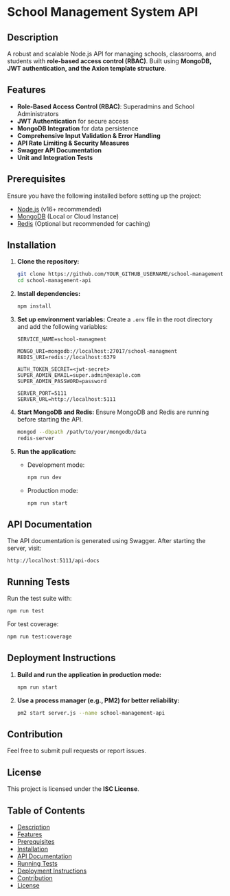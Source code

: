 # School Management System API

## Description

A robust and scalable Node.js API for managing schools, classrooms, and students with **role-based access control (RBAC)**. Built using **MongoDB, JWT authentication, and the Axion template structure**.

## Features

- **Role-Based Access Control (RBAC)**: Superadmins and School Administrators
- **JWT Authentication** for secure access
- **MongoDB Integration** for data persistence
- **Comprehensive Input Validation & Error Handling**
- **API Rate Limiting & Security Measures**
- **Swagger API Documentation**
- **Unit and Integration Tests**

## Prerequisites

Ensure you have the following installed before setting up the project:

- [Node.js](https://nodejs.org/) (v16+ recommended)
- [MongoDB](https://www.mongodb.com/) (Local or Cloud Instance)
- [Redis](https://redis.io/) (Optional but recommended for caching)

## Installation

1. **Clone the repository:**

   ```sh
   git clone https://github.com/YOUR_GITHUB_USERNAME/school-management-api.git
   cd school-management-api
   ```

2. **Install dependencies:**

   ```sh
   npm install
   ```

3. **Set up environment variables:**
   Create a `.env` file in the root directory and add the following variables:

   ```env
   SERVICE_NAME=school-managment

   MONGO_URI=mongodb://localhost:27017/school-managment
   REDIS_URI=redis://localhost:6379

   AUTH_TOKEN_SECRET=<jwt-secret>
   SUPER_ADMIN_EMAIL=super.admin@exaple.com
   SUPER_ADMIN_PASSWORD=password

   SERVER_PORT=5111
   SERVER_URL=http://localhost:5111
   ```

4. **Start MongoDB and Redis:**
   Ensure MongoDB and Redis are running before starting the API.

   ```sh
   mongod --dbpath /path/to/your/mongodb/data
   redis-server
   ```

5. **Run the application:**
   - Development mode:
     ```sh
     npm run dev
     ```
   - Production mode:
     ```sh
     npm run start
     ```

## API Documentation

The API documentation is generated using Swagger.
After starting the server, visit:

```
http://localhost:5111/api-docs
```

## Running Tests

Run the test suite with:

```sh
npm run test
```

For test coverage:

```sh
npm run test:coverage
```

## Deployment Instructions

1. **Build and run the application in production mode:**
   ```sh
   npm run start
   ```
2. **Use a process manager (e.g., PM2) for better reliability:**
   ```sh
   pm2 start server.js --name school-management-api
   ```

## Contribution

Feel free to submit pull requests or report issues.

## License

This project is licensed under the **ISC License**.

## Table of Contents

- [Description](#description)
- [Features](#features)
- [Prerequisites](#prerequisites)
- [Installation](#installation)
- [API Documentation](#api-documentation)
- [Running Tests](#running-tests)
- [Deployment Instructions](#deployment-instructions)
- [Contribution](#contribution)
- [License](#license)
